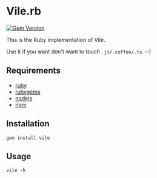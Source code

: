 # Vile.rb

[![Gem Version](https://badge.fury.io/rb/vile.svg)](http://badge.fury.io/rb/vile)

This is the Ruby implementation of Vile.

Use it if you want don't want to touch `.js/.coffee/.ts`. :-)

## Requirements

- [ruby](http://nodejs.org)
- [rubygems](http://rubygems.org)
- [nodejs](http://nodejs.org)
- [npm](http://npmjs.org)

## Installation

    gem install vile

## Usage

    vile -h
